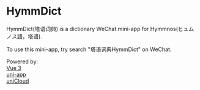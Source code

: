 # HymmDict
HymmDict(塔语词典) is a dictionary WeChat mini-app for Hymmnos(ヒュムノス語，塔语).

To use this mini-app, try search "塔语词典HymmDict" on WeChat.

Powered by:<br>
[Vue 3](https://vuejs.org/) <br>
[uni-app](https://uniapp.dcloud.net.cn/)<br>
[uniCloud](https://uniapp.dcloud.net.cn/uniCloud/)
